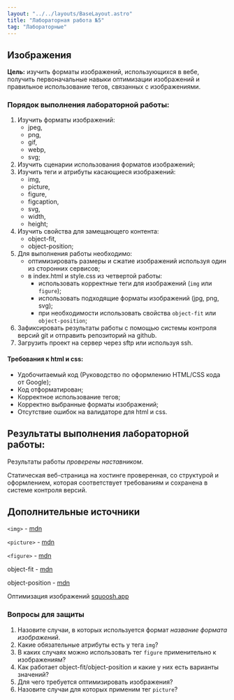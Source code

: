 ```yaml
---
layout: "../../layouts/BaseLayout.astro"
title: "Лабораторная работа №5"
tag: "Лабораторные"
---
```


## Изображения

**Цель:** изучить форматы изображений, использующихся в вебе, получить первоначальные навыки оптимизации изображений и правильное использование тегов, связанных с изображениями.

### Порядок выполнения лабораторной работы:

1. Изучить форматы изображений:
    - jpeg,
    - png,
    - gif,
    - webp,
    - svg;
1. Изучить сценарии использования форматов изображений;
1. Изучить теги и атрибуты касающиеся изображений:
    - img,
    - picture,
    - figure,
    - figcaption,
    - svg,
    - width,
    - height;
1. Изучить свойства для замещающего контента:
    - object-fit,
    - object-position;
1. Для выполнения работы необходимо:
    - оптимизировать размеры и сжатие изображений используя один из сторонних сервисов;
    - в index.html и style.css из четвертой работы:
        - использовать корректные теги для изображений (`img` или `figure`);
        - использовать подходящие форматы изображений (jpg, png, svg);
        - при необходимости использовать свойства `object-fit` или `object-position`;
1. Зафиксировать результаты работы с помощью системы контроля версий git и отправить репозиторий на github.
1. Загрузить проект на сервер через sftp или используя ssh.

#### Требования к html и css:

- Удобочитаемый код (Руководство по оформлению HTML/CSS кода от Google);
- Код отформатирован;
- Корректное использование тегов;
- Корректно выбранные форматы изображений;
- Отсутствие ошибок на валидаторе для html и css.

## Результаты выполнения лабораторной работы:

Результаты работы *проверены наставником*.

Статическая веб-страница на хостинге проверенная, со структурой и оформлением, которая соответствует требованиям и сохранена в системе контроля версий.

## Дополнительные источники

`<img>` - [mdn](https://developer.mozilla.org/ru/docs/Web/HTML/Element/img)

`<picture>` - [mdn](https://developer.mozilla.org/ru/docs/Web/HTML/Element/picture)

`<figure>` - [mdn](https://developer.mozilla.org/ru/docs/Web/HTML/Element/figure)

object-fit - [mdn](https://developer.mozilla.org/ru/docs/Web/CSS/object-fit)

object-position - [mdn](https://developer.mozilla.org/ru/docs/Web/CSS/object-position)

Оптимизация изображений [squoosh.app](https://squoosh.app/)

### Вопросы для защиты

1. Назовите случаи, в которых используется формат _название формата изображений_.
1. Какие обязательные атрибуты есть у тега `img`?
1. В каких случаях можно использовать тег `figure` применительно к изображениям?
1. Как работает object-fit/object-position и какие у них есть варианты значений?
1. Для чего требуется оптимизировать изображения?
1. Назовите случаи для которых применим тег `picture`?